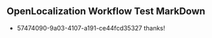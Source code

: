 ## OpenLocalization Workflow Test MarkDown
* 57474090-9a03-4107-a191-ce44fcd35327 
thanks!<!--HONumber=Mar16_HO2-->
